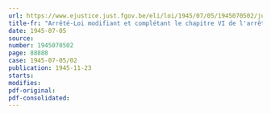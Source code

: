```yaml
---
url: https://www.ejustice.just.fgov.be/eli/loi/1945/07/05/1945070502/justel
title-fr: "Arrêté-Loi modifiant et complétant le chapitre VI de l'arrêté-loi du 19 mai 1945 relatif à la réparation des dommages résultant des accidents du travail dans les causes desquels un fait de guerre est intervenu"
date: 1945-07-05
source:
number: 1945070502
page: 88888
case: 1945-07-05/02
publication: 1945-11-23
starts:
modifies:
pdf-original:
pdf-consolidated:
---
```


